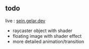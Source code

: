 ## todo


live : [sein.gelar.dev](https://sein.gelar.dev/)

- raycaster object with shader
- floating image with shader effect
- more detailed animation/transition